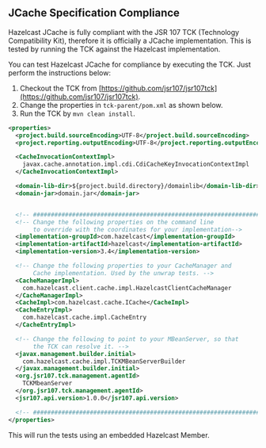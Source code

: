 
## JCache Specification Compliance

Hazelcast JCache is fully compliant with the JSR 107 TCK (Technology Compatibility Kit), therefore it is officially a JCache
implementation. This is tested by running the TCK against the Hazelcast implementation.

You can test Hazelcast JCache for compliance by executing the TCK. Just perform the instructions below:


1. Checkout the TCK from [https://github.com/jsr107/jsr107tck](https://github.com/jsr107/jsr107tck).
2. Change the properties in `tck-parent/pom.xml` as shown below.
3. Run the TCK by `mvn clean install`.


```xml
<properties>
  <project.build.sourceEncoding>UTF-8</project.build.sourceEncoding>
  <project.reporting.outputEncoding>UTF-8</project.reporting.outputEncoding>

  <CacheInvocationContextImpl>
    javax.cache.annotation.impl.cdi.CdiCacheKeyInvocationContextImpl
  </CacheInvocationContextImpl>

  <domain-lib-dir>${project.build.directory}/domainlib</domain-lib-dir>
  <domain-jar>domain.jar</domain-jar>


  <!-- ################################################################# -->
  <!-- Change the following properties on the command line
       to override with the coordinates for your implementation-->
  <implementation-groupId>com.hazelcast</implementation-groupId>
  <implementation-artifactId>hazelcast</implementation-artifactId>
  <implementation-version>3.4</implementation-version>

  <!-- Change the following properties to your CacheManager and
       Cache implementation. Used by the unwrap tests. -->
  <CacheManagerImpl>
    com.hazelcast.client.cache.impl.HazelcastClientCacheManager
  </CacheManagerImpl>
  <CacheImpl>com.hazelcast.cache.ICache</CacheImpl>
  <CacheEntryImpl>
    com.hazelcast.cache.impl.CacheEntry
  </CacheEntryImpl>

  <!-- Change the following to point to your MBeanServer, so that
       the TCK can resolve it. -->
  <javax.management.builder.initial>
    com.hazelcast.cache.impl.TCKMBeanServerBuilder
  </javax.management.builder.initial>
  <org.jsr107.tck.management.agentId>
    TCKMbeanServer
  </org.jsr107.tck.management.agentId>
  <jsr107.api.version>1.0.0</jsr107.api.version>

  <!-- ################################################################# -->
</properties>
```

This will run the tests using an embedded Hazelcast Member.
